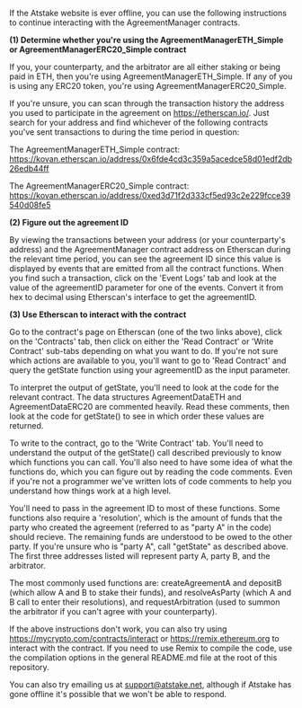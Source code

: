 If the Atstake website is ever offline, you can use the following instructions to continue interacting with the AgreementManager contracts.

**(1) Determine whether you're using the AgreementManagerETH_Simple or AgreementManagerERC20_Simple contract**

If you, your counterparty, and the arbitrator are all either staking or being paid in ETH, then you're using AgreementManagerETH_Simple. If any of you is using any ERC20 token, you're using AgreementManagerERC20_Simple.

If you're unsure, you can scan through the transaction history the address you used to participate in the agreement on https://etherscan.io/. Just search for your address and find whichever of the following contracts you've sent transactions to during the time period in question:

The AgreementManagerETH_Simple contract: https://kovan.etherscan.io/address/0x6fde4cd3c359a5acedce58d01edf2db26edb44ff

The AgreementManagerERC20_Simple contract: https://kovan.etherscan.io/address/0xed3d71f2d333cf5ed93c2e229fcce39540d08fe5

**(2) Figure out the agreement ID**

By viewing the transactions between your address (or your counterparty's address) and the AgreementManager contract address on Etherscan during the relevant time period, you can see the agreement ID since this value is displayed by events that are emitted from all the contract functions. When you find such a transaction, click on the 'Event Logs' tab and look at the value of the agreementID parameter for one of the events. Convert it from hex to decimal using Etherscan's interface to get the agreementID.

**(3) Use Etherscan to interact with the contract**

Go to the contract's page on Etherscan (one of the two links above), click on the 'Contracts' tab, then click on either the 'Read Contract' or 'Write Contract' sub-tabs depending on what you want to do. If you're not sure which actions are available to you, you'll want to go to 'Read Contract' and query the getState function using your agreementID as the input parameter. 

To interpret the output of getState, you'll need to look at the code for the relevant contract. The data structures AgreementDataETH and AgreementDataERC20 are commented heavily. Read these comments, then look at the code for getState() to see in which order these values are returned.

To write to the contract, go to the 'Write Contract' tab. You'll need to understand the output of the getState() call described previously to know which functions you can call. You'll also need to have some idea of what the functions do, which you can figure out by reading the code comments. Even if you're not a programmer we've written lots of code comments to help you understand how things work at a high level.

You'll need to pass in the agreement ID to most of these functions. Some functions also require a 'resolution', which is the amount of funds that the party who created the agreement (referred to as "party A" in the code) should recieve. The remaining funds are understood to be owed to the other party. If you're unsure who is "party A", call "getState" as described above. The first three addresses listed will represent party A, party B, and the arbitrator.

The most commonly used functions are: createAgreementA and depositB (which allow A and B to stake their funds), and resolveAsParty (which A and B call to enter their resolutions), and requestArbitration (used to summon the arbitrator if you can't agree with your counterparty). 

If the above instructions don't work, you can also try using https://mycrypto.com/contracts/interact or https://remix.ethereum.org to interact with the contract. If you need to use Remix to compile the code, use the compilation options in the general README.md file at the root of this repository.

You can also try emailing us at support@atstake.net, although if Atstake has gone offline it's possible that we won't be able to respond.
